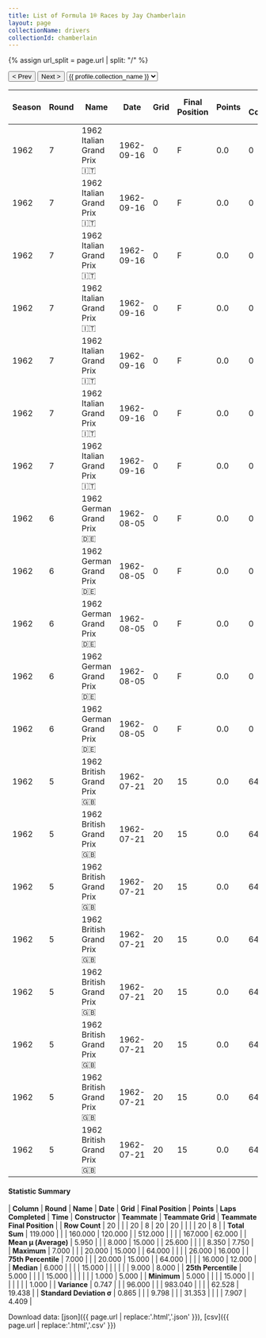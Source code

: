 ```yaml
---
title: List of Formula 1® Races by Jay Chamberlain
layout: page
collectionName: drivers
collectionId: chamberlain
---
```


{% assign url_split = page.url | split: "/" %}
<div id="collection-navigation">
<button onclick="selector.options[selector.selectedIndex-1].value && (window.location = selector.options[selector.selectedIndex-1].value);">&lt; Prev</button>
<button onclick="selector.options[selector.selectedIndex+1].value && (window.location = selector.options[selector.selectedIndex+1].value);">Next &gt;</button>
<select id="selector" onchange="this.options[this.selectedIndex].value && (window.location = this.options[this.selectedIndex].value);">
  {% for collectionId in site.data[page.collectionName].refs %}
    {% if collectionId == page.collectionId %}
      {% assign selected = "selected" %}
    {% else %}
      {% assign selected = "" %}
    {% endif %}
    {% assign profile = site.data[page.collectionName][collectionId].profile %}
    <option value="/f1/{{ page.collectionName }}/{{ collectionId }}/{{ url_split[4] }}" {{ selected }}>{{ profile.collection_name }}</option>
  {% endfor %}
</select>
</div>

| Season | Round | Name | Date | Grid | Final Position | Points | Laps Completed | Time | Constructor | Teammate | Teammate Grid | Teammate Final Position |
|--|--|--|--|--|--|--|--|--|--|--|--|--|
| 1962 | 7 | 1962 Italian Grand Prix 🇮🇹 | 1962-09-16 | 0 | F | 0.0 | 0 |   | Lotus-Climax 🇬🇧 | [Nino Vaccarella 🇮🇹](/f1/drivers/vaccarella) | 14 | 9 |
| 1962 | 7 | 1962 Italian Grand Prix 🇮🇹 | 1962-09-16 | 0 | F | 0.0 | 0 |   | Lotus-Climax 🇬🇧 | [Innes Ireland 🇬🇧](/f1/drivers/ireland) | 5 | R |
| 1962 | 7 | 1962 Italian Grand Prix 🇮🇹 | 1962-09-16 | 0 | F | 0.0 | 0 |   | Lotus-Climax 🇬🇧 | [Trevor Taylor 🇬🇧](/f1/drivers/trevor_taylor) | 16 | R |
| 1962 | 7 | 1962 Italian Grand Prix 🇮🇹 | 1962-09-16 | 0 | F | 0.0 | 0 |   | Lotus-Climax 🇬🇧 | [Maurice Trintignant 🇫🇷](/f1/drivers/trintignant) | 19 | R |
| 1962 | 7 | 1962 Italian Grand Prix 🇮🇹 | 1962-09-16 | 0 | F | 0.0 | 0 |   | Lotus-Climax 🇬🇧 | [Jim Clark 🇬🇧](/f1/drivers/clark) | 1 | R |
| 1962 | 7 | 1962 Italian Grand Prix 🇮🇹 | 1962-09-16 | 0 | F | 0.0 | 0 |   | Lotus-Climax 🇬🇧 | [Gerry Ashmore 🇬🇧](/f1/drivers/ashmore) | 0 | F |
| 1962 | 7 | 1962 Italian Grand Prix 🇮🇹 | 1962-09-16 | 0 | F | 0.0 | 0 |   | Lotus-Climax 🇬🇧 | [Ernesto Prinoth 🇮🇹](/f1/drivers/prinoth) | 0 | F |
| 1962 | 6 | 1962 German Grand Prix 🇩🇪 | 1962-08-05 | 0 | F | 0.0 | 0 |   | Lotus-Climax 🇬🇧 | [Jim Clark 🇬🇧](/f1/drivers/clark) | 3 | 4 |
| 1962 | 6 | 1962 German Grand Prix 🇩🇪 | 1962-08-05 | 0 | F | 0.0 | 0 |   | Lotus-Climax 🇬🇧 | [Jo Siffert 🇨🇭](/f1/drivers/siffert) | 17 | 12 |
| 1962 | 6 | 1962 German Grand Prix 🇩🇪 | 1962-08-05 | 0 | F | 0.0 | 0 |   | Lotus-Climax 🇬🇧 | [Maurice Trintignant 🇫🇷](/f1/drivers/trintignant) | 11 | R |
| 1962 | 6 | 1962 German Grand Prix 🇩🇪 | 1962-08-05 | 0 | F | 0.0 | 0 |   | Lotus-Climax 🇬🇧 | [Trevor Taylor 🇬🇧](/f1/drivers/trevor_taylor) | 26 | R |
| 1962 | 6 | 1962 German Grand Prix 🇩🇪 | 1962-08-05 | 0 | F | 0.0 | 0 |   | Lotus-Climax 🇬🇧 | [Tony Shelly 🇳🇿](/f1/drivers/shelly) | 0 | F |
| 1962 | 5 | 1962 British Grand Prix 🇬🇧 | 1962-07-21 | 20 | 15 | 0.0 | 64 |   | Lotus-Climax 🇬🇧 | [Jim Clark 🇬🇧](/f1/drivers/clark) | 1 | 1 |
| 1962 | 5 | 1962 British Grand Prix 🇬🇧 | 1962-07-21 | 20 | 15 | 0.0 | 64 |   | Lotus-Climax 🇬🇧 | [Jack Brabham 🇦🇺](/f1/drivers/jack_brabham) | 9 | 5 |
| 1962 | 5 | 1962 British Grand Prix 🇬🇧 | 1962-07-21 | 20 | 15 | 0.0 | 64 |   | Lotus-Climax 🇬🇧 | [Masten Gregory 🇺🇸](/f1/drivers/gregory) | 14 | 7 |
| 1962 | 5 | 1962 British Grand Prix 🇬🇧 | 1962-07-21 | 20 | 15 | 0.0 | 64 |   | Lotus-Climax 🇬🇧 | [Trevor Taylor 🇬🇧](/f1/drivers/trevor_taylor) | 10 | 8 |
| 1962 | 5 | 1962 British Grand Prix 🇬🇧 | 1962-07-21 | 20 | 15 | 0.0 | 64 |   | Lotus-Climax 🇬🇧 | [Innes Ireland 🇬🇧](/f1/drivers/ireland) | 3 | 16 |
| 1962 | 5 | 1962 British Grand Prix 🇬🇧 | 1962-07-21 | 20 | 15 | 0.0 | 64 |   | Lotus-Climax 🇬🇧 | [Tony Shelly 🇳🇿](/f1/drivers/shelly) | 18 | R |
| 1962 | 5 | 1962 British Grand Prix 🇬🇧 | 1962-07-21 | 20 | 15 | 0.0 | 64 |   | Lotus-Climax 🇬🇧 | [Keith Greene 🇬🇧](/f1/drivers/greene) | 0 | W |
| 1962 | 5 | 1962 British Grand Prix 🇬🇧 | 1962-07-21 | 20 | 15 | 0.0 | 64 |   | Lotus-Climax 🇬🇧 | [Maurice Trintignant 🇫🇷](/f1/drivers/trintignant) | 0 | W |

#### Statistic Summary

| **Column** | **Round** | **Name** | **Date** | **Grid** | **Final Position** | **Points** | **Laps Completed** | **Time** | **Constructor** | **Teammate** | **Teammate Grid** | **Teammate Final Position** |
| **Row Count** | 20 |  |  | 20 | 8 | 20 | 20 |  |  |  | 20 | 8 |
| **Total Sum** | 119.000 |  |  | 160.000 | 120.000 |  | 512.000 |  |  |  | 167.000 | 62.000 |
| **Mean μ (Average)** | 5.950 |  |  | 8.000 | 15.000 |  | 25.600 |  |  |  | 8.350 | 7.750 |
| **Maximum** | 7.000 |  |  | 20.000 | 15.000 |  | 64.000 |  |  |  | 26.000 | 16.000 |
| **75th Percentile** | 7.000 |  |  | 20.000 | 15.000 |  | 64.000 |  |  |  | 16.000 | 12.000 |
| **Median** | 6.000 |  |  |  | 15.000 |  |  |  |  |  | 9.000 | 8.000 |
| **25th Percentile** | 5.000 |  |  |  | 15.000 |  |  |  |  |  | 1.000 | 5.000 |
| **Minimum** | 5.000 |  |  |  | 15.000 |  |  |  |  |  |  | 1.000 |
| **Variance** | 0.747 |  |  | 96.000 |  |  | 983.040 |  |  |  | 62.528 | 19.438 |
| **Standard Deviation σ** | 0.865 |  |  | 9.798 |  |  | 31.353 |  |  |  | 7.907 | 4.409 |

Download data: [json]({{ page.url | replace:'.html','.json' }}), [csv]({{ page.url | replace:'.html','.csv' }})
